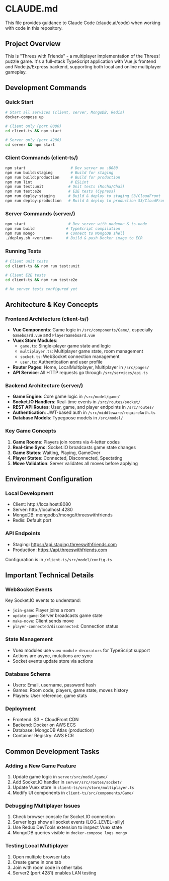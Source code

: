 # CLAUDE.md

This file provides guidance to Claude Code (claude.ai/code) when working with code in this repository.

## Project Overview

This is "Threes with Friends" - a multiplayer implementation of the Threes! puzzle game. It's a full-stack TypeScript application with Vue.js frontend and Node.js/Express backend, supporting both local and online multiplayer gameplay.

## Development Commands

### Quick Start
```bash
# Start all services (client, server, MongoDB, Redis)
docker-compose up

# Client only (port 8080)
cd client-ts && npm start

# Server only (port 4280)
cd server && npm start
```

### Client Commands (client-ts/)
```bash
npm start                    # Dev server on :8080
npm run build:staging        # Build for staging
npm run build:production     # Build for production
npm run lint                 # ESLint
npm run test:unit           # Unit tests (Mocha/Chai)
npm run test:e2e            # E2E tests (Cypress)
npm run deploy:staging      # Build & deploy to staging S3/CloudFront
npm run deploy:production   # Build & deploy to production S3/CloudFront
```

### Server Commands (server/)
```bash
npm start                   # Dev server with nodemon & ts-node
npm run build              # TypeScript compilation
npm run mongo              # Connect to MongoDB shell
./deploy.sh <version>      # Build & push Docker image to ECR
```

### Running Tests
```bash
# Client unit tests
cd client-ts && npm run test:unit

# Client E2E tests
cd client-ts && npm run test:e2e

# No server tests configured yet
```

## Architecture & Key Concepts

### Frontend Architecture (client-ts/)
- **Vue Components**: Game logic in `/src/components/Game/`, especially `Gameboard.vue` and `PlayerGameboard.vue`
- **Vuex Store Modules**:
  - `game.ts`: Single-player game state and logic
  - `multiplayer.ts`: Multiplayer game state, room management
  - `socket.ts`: WebSocket connection management
  - `user.ts`: Authentication and user profile
- **Router Pages**: Home, LocalMultiplayer, Multiplayer in `/src/pages/`
- **API Service**: All HTTP requests go through `/src/services/api.ts`

### Backend Architecture (server/)
- **Game Engine**: Core game logic in `/src/model/game/`
- **Socket.IO Handlers**: Real-time events in `/src/routes/socket/`
- **REST API Routes**: User, game, and player endpoints in `/src/routes/`
- **Authentication**: JWT-based auth in `/src/middleware/requireAuth.ts`
- **Database Models**: Typegoose models in `/src/model/`

### Key Game Concepts
1. **Game Rooms**: Players join rooms via 4-letter codes
2. **Real-time Sync**: Socket.IO broadcasts game state changes
3. **Game States**: Waiting, Playing, GameOver
4. **Player States**: Connected, Disconnected, Spectating
5. **Move Validation**: Server validates all moves before applying

## Environment Configuration

### Local Development
- Client: http://localhost:8080
- Server: http://localhost:4280
- MongoDB: mongodb://mongo/threeswithfriends
- Redis: Default port

### API Endpoints
- Staging: https://api.staging.threeswithfriends.com
- Production: https://api.threeswithfriends.com

Configuration is in `/client-ts/src/model/config.ts`

## Important Technical Details

### WebSocket Events
Key Socket.IO events to understand:
- `join-game`: Player joins a room
- `update-game`: Server broadcasts game state
- `make-move`: Client sends move
- `player-connected/disconnected`: Connection status

### State Management
- Vuex modules use `vuex-module-decorators` for TypeScript support
- Actions are async, mutations are sync
- Socket events update store via actions

### Database Schema
- Users: Email, username, password hash
- Games: Room code, players, game state, moves history
- Players: User reference, game stats

### Deployment
- Frontend: S3 + CloudFront CDN
- Backend: Docker on AWS ECS
- Database: MongoDB Atlas (production)
- Container Registry: AWS ECR

## Common Development Tasks

### Adding a New Game Feature
1. Update game logic in `server/src/model/game/`
2. Add Socket.IO handler in `server/src/routes/socket/`
3. Update Vuex store in `client-ts/src/store/multiplayer.ts`
4. Modify UI components in `client-ts/src/components/Game/`

### Debugging Multiplayer Issues
1. Check browser console for Socket.IO connection
2. Server logs show all socket events (LOG_LEVEL=silly)
3. Use Redux DevTools extension to inspect Vuex state
4. MongoDB queries visible in `docker-compose logs mongo`

### Testing Local Multiplayer
1. Open multiple browser tabs
2. Create game in one tab
3. Join with room code in other tabs
4. Server2 (port 4281) enables LAN testing
